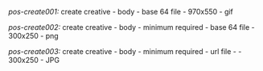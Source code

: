 *pos-create001:* create creative - 
    body - base 64 file - 970x550 - gif

*pos-create002:* create creative - 
    body - minimum required - base 64 file - 300x250 - png

*pos-create003:* create creative - 
    body - minimum required - url file - - 300x250 - JPG